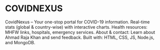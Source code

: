 # COVIDNEXUS
CovidNexus – Your one-stop portal for COVID-19 information.  Real-time stats (global &amp; country-wise) with interactive charts.  Health resources: MHFW links, hospitals, emergency services.  About &amp; contact: Learn about Ahmad Raja Khan and send feedback.  Built with: HTML, CSS, JS, Node.js, and MongoDB.
